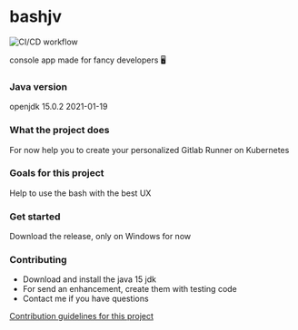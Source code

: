 # bashjv
![CI/CD workflow](https://github.com/unbegrenzt/bashjv/workflows/CI/CD%20workflow/badge.svg)


console app made for fancy developers 🖥

### Java version
openjdk 15.0.2 2021-01-19

### What the project does
For now help you to create your personalized Gitlab Runner on Kubernetes

### Goals for this project
Help to use the bash with the best UX

### Get started
Download the release, only on Windows for now

### Contributing
- Download and install the java 15 jdk
- For send an enhancement, create them with testing code
- Contact me if you have questions

[Contribution guidelines for this project](CONTRIBUTING)
